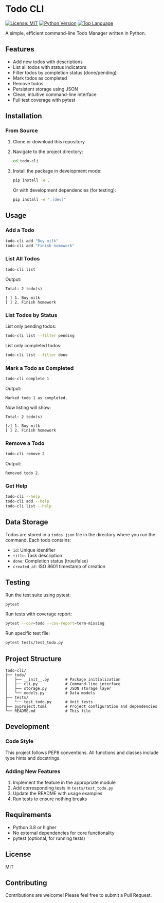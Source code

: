 # Todo CLI

[![License: MIT](https://img.shields.io/badge/License-MIT-yellow.svg)](https://opensource.org/licenses/MIT)
[![Python Version](https://img.shields.io/badge/Python-3.8%2B-blue?logo=python&logoColor=white)](https://www.python.org/downloads/)
[![Top Language](https://img.shields.io/github/languages/top/AiPradCom/Todo-Cli?color=blue)](https://github.com/AiPradCom/Todo-Cli)

A simple, efficient command-line Todo Manager written in Python.

## Features

- Add new todos with descriptions
- List all todos with status indicators
- Filter todos by completion status (done/pending)
- Mark todos as completed
- Remove todos
- Persistent storage using JSON
- Clean, intuitive command-line interface
- Full test coverage with pytest

## Installation

### From Source

1. Clone or download this repository
2. Navigate to the project directory:
   ```bash
   cd todo-cli
   ```

3. Install the package in development mode:
   ```bash
   pip install -e .
   ```

   Or with development dependencies (for testing):
   ```bash
   pip install -e ".[dev]"
   ```

## Usage

### Add a Todo

```bash
todo-cli add "Buy milk"
todo-cli add "Finish homework"
```

### List All Todos

```bash
todo-cli list
```

Output:
```
Total: 2 todo(s)

[ ] 1. Buy milk
[ ] 2. Finish homework
```

### List Todos by Status

List only pending todos:
```bash
todo-cli list --filter pending
```

List only completed todos:
```bash
todo-cli list --filter done
```

### Mark a Todo as Completed

```bash
todo-cli complete 1
```

Output:
```
Marked todo 1 as completed.
```

Now listing will show:
```
Total: 2 todo(s)

[✓] 1. Buy milk
[ ] 2. Finish homework
```

### Remove a Todo

```bash
todo-cli remove 2
```

Output:
```
Removed todo 2.
```

### Get Help

```bash
todo-cli --help
todo-cli add --help
todo-cli list --help
```

## Data Storage

Todos are stored in a `todos.json` file in the directory where you run the command. Each todo contains:

- `id`: Unique identifier
- `title`: Task description
- `done`: Completion status (true/false)
- `created_at`: ISO 8601 timestamp of creation

## Testing

Run the test suite using pytest:

```bash
pytest
```

Run tests with coverage report:

```bash
pytest --cov=todo --cov-report=term-missing
```

Run specific test file:

```bash
pytest tests/test_todo.py
```

## Project Structure

```
todo-cli/
├── todo/
│   ├── __init__.py       # Package initialization
│   ├── cli.py            # Command-line interface
│   ├── storage.py        # JSON storage layer
│   └── models.py         # Data models
├── tests/
│   └── test_todo.py      # Unit tests
├── pyproject.toml        # Project configuration and dependencies
└── README.md             # This file
```

## Development

### Code Style

This project follows PEP8 conventions. All functions and classes include type hints and docstrings.

### Adding New Features

1. Implement the feature in the appropriate module
2. Add corresponding tests in `tests/test_todo.py`
3. Update the README with usage examples
4. Run tests to ensure nothing breaks

## Requirements

- Python 3.8 or higher
- No external dependencies for core functionality
- pytest (optional, for running tests)

## License

MIT

## Contributing

Contributions are welcome! Please feel free to submit a Pull Request.
